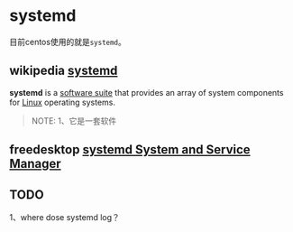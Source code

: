 # systemd

目前centos使用的就是`systemd`。

## wikipedia [systemd](https://en.wikipedia.org/wiki/Systemd)

**systemd** is a [software suite](https://en.wikipedia.org/wiki/Software_suite) that provides an array of system components for [Linux](https://en.wikipedia.org/wiki/Linux) operating systems.

> NOTE: 
> 1、它是一套软件





## freedesktop [systemd System and Service Manager](https://freedesktop.org/wiki/Software/systemd/)





## TODO

1、where dose systemd log？